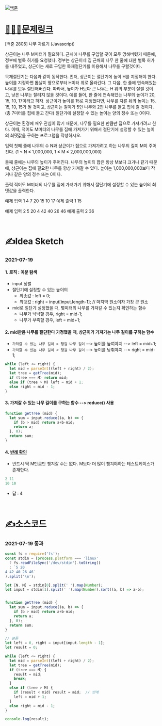 [![백준](../백준표지.jpg)](https://www.acmicpc.net/problem/2805)
# [👩🏻‍💻문제링크](https://www.acmicpc.net/problem/2805)

[백준 2805] 나무 자르기 (Javascript)

상근이는 나무 M미터가 필요하다. 근처에 나무를 구입할 곳이 모두 망해버렸기 때문에, 정부에 벌목 허가를 요청했다. 정부는 상근이네 집 근처의 나무 한 줄에 대한 벌목 허가를 내주었고, 상근이는 새로 구입한 목재절단기를 이용해서 나무를 구할것이다.

목재절단기는 다음과 같이 동작한다. 먼저, 상근이는 절단기에 높이 H를 지정해야 한다. 높이를 지정하면 톱날이 땅으로부터 H미터 위로 올라간다. 그 다음, 한 줄에 연속해있는 나무를 모두 절단해버린다. 따라서, 높이가 H보다 큰 나무는 H 위의 부분이 잘릴 것이고, 낮은 나무는 잘리지 않을 것이다. 예를 들어, 한 줄에 연속해있는 나무의 높이가 20, 15, 10, 17이라고 하자. 상근이가 높이를 15로 지정했다면, 나무를 자른 뒤의 높이는 15, 15, 10, 15가 될 것이고, 상근이는 길이가 5인 나무와 2인 나무를 들고 집에 갈 것이다. (총 7미터를 집에 들고 간다) 절단기에 설정할 수 있는 높이는 양의 정수 또는 0이다.

상근이는 환경에 매우 관심이 많기 때문에, 나무를 필요한 만큼만 집으로 가져가려고 한다. 이때, 적어도 M미터의 나무를 집에 가져가기 위해서 절단기에 설정할 수 있는 높이의 최댓값을 구하는 프로그램을 작성하시오.

입력
첫째 줄에 나무의 수 N과 상근이가 집으로 가져가려고 하는 나무의 길이 M이 주어진다. (1 ≤ N ≤ 1,000,000, 1 ≤ M ≤ 2,000,000,000)

둘째 줄에는 나무의 높이가 주어진다. 나무의 높이의 합은 항상 M보다 크거나 같기 때문에, 상근이는 집에 필요한 나무를 항상 가져갈 수 있다. 높이는 1,000,000,000보다 작거나 같은 양의 정수 또는 0이다.

출력
적어도 M미터의 나무를 집에 가져가기 위해서 절단기에 설정할 수 있는 높이의 최댓값을 출력한다.

예제 입력 1 
4 7
20 15 10 17
예제 출력 1 
15

예제 입력 2 
5 20
4 42 40 26 46
예제 출력 2 
36

<br>

# ✍️Idea Sketch

### **2021-07-19**

#### 1. 로직 : 이분 탐색
- input 정렬
- 절단기에 설정할 수 있는 높이의 
  - 최솟값 : left = 0;
  - 최댓값 : right = input[input.length-1];  // 마지막 원소이자 가장 큰 원소
- mid로 절단기 설정했을 때, 몇미터의 나무를 가져갈 수 있는지 확인하는 함수
  - 나무가 넉넉할 경우, right = mid-1;
  - 나무가 부족할 경우, left = mid+1;

#### 2. mid만큼 나무를 절단한다 가정했을 때, 상근이가 가져가는 나무 길이를 구하는 함수
- `가져갈 수 있는 나무 길이 > 챙길 나무 길이` --> 높이를 높여야지 --> left = mid+1;
- `가져갈 수 있는 나무 길이 < 챙길 나무 길이` --> 높이를 낮춰야지 --> right = mid-1;

```javascript
while (left <= right) {
  let mid = parseInt((left + right) / 2);
  let tree = getTree(mid);
  if (tree === M) return mid;
  else if (tree > M) left = mid + 1;
  else right = mid - 1;
}
```

#### 3. 가져갈 수 있는 나무 길이를 구하는 함수 --> reduce() 사용
```javascript
function getTree (mid) {
  let sum = input.reduce((a, b) => {
    if (b > mid) return a+b-mid;
    return a;
  }, 0);
  return sum;
}
```

#### 4. [반례 확인](https://joey09.tistory.com/113)
- 반드시 딱 M만큼만 챙겨갈 수는 없다. M보다 더 많이 챙겨야하는 테스트케이스가 존재한다.
```javascript
2 11
10 10
```
- 답 : 4


<br>

# ✍️소스코드

### **2021-07-19 통과**

```javascript
const fs = require('fs');
const stdin = (process.platform === 'linux'
  ? fs.readFileSync('/dev/stdin').toString()
  : `5 20
4 42 40 26 46`
).split('\n');

let [N, M] = stdin[0].split(' ').map(Number);
let input = stdin[1].split(' ').map(Number).sort((a, b) => a-b);


function getTree (mid) {
  let sum = input.reduce((a, b) => {
    if (b > mid) return a+b-mid;
    return a;
  }, 0);
  return sum;
}

// 본론
let left = 0, right = input[input.length - 1];
let result = 0;

while (left <= right) {
  let mid = parseInt((left + right) / 2);
  let tree = getTree(mid);
  if (tree === M) {
    result = mid;
    break;
  }
  else if (tree > M) {
    if (result < mid) result = mid;  // 반례 
    left = mid + 1;
  }
  else right = mid - 1;
}

console.log(result);
```
